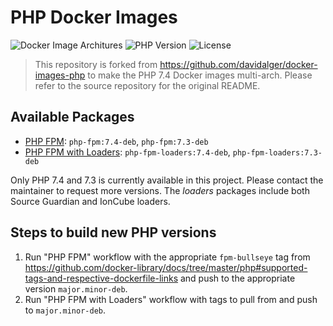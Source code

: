 # PHP Docker Images

![Docker Image Architures](https://img.shields.io/badge/architecture-arm64%20%7C%20amd64-success)
![PHP Version](https://img.shields.io/badge/php-7.4-blue)
![License](https://img.shields.io/github/license/drpayyne/docker-php)

> This repository is forked from https://github.com/davidalger/docker-images-php to make the PHP 7.4 Docker images multi-arch. Please refer to the source repository for the original README.

## Available Packages

- [PHP FPM](https://github.com/drpayyne/docker-php/pkgs/container/php-fpm): `php-fpm:7.4-deb`, `php-fpm:7.3-deb`
- [PHP FPM with Loaders](https://github.com/drpayyne/docker-php/pkgs/container/php-fpm-loaders): `php-fpm-loaders:7.4-deb`, `php-fpm-loaders:7.3-deb`

Only PHP 7.4 and 7.3 is currently available in this project. Please contact the maintainer to request more versions. The _loaders_ packages include both Source Guardian and IonCube loaders. 

## Steps to build new PHP versions

1. Run "PHP FPM" workflow with the appropriate `fpm-bullseye` tag from https://github.com/docker-library/docs/tree/master/php#supported-tags-and-respective-dockerfile-links and push to the appropriate version `major.minor-deb`.
2. Run "PHP FPM with Loaders" workflow with tags to pull from and push to `major.minor-deb`.
